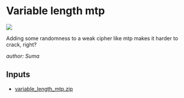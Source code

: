 # Variable length mtp
![](https://img.shields.io/badge/medium-gray)

Adding some randomness to a weak cipher like mtp makes it harder to crack, right?

*author: Suma*

## Inputs
- [variable_length_mtp.zip](input/variable_length_mtp.zip)

